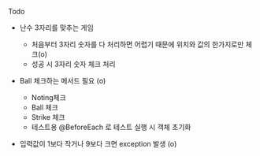 Todo

- 난수 3자리를 맞추는 게임
	- 처음부터 3자리 숫자를 다 처리하면 어렵기 때문에 위치와 값의 한가지로만 체크(o)
	- 성공 시 3자리 숫자 체크 처리

- Ball 체크하는 메서드 필요 (o)
	- Noting체크
	- Ball 체크
	- Strike 체크
	- 테스트용 @BeforeEach 로 테스트 실행 시 객체 초기화
	
- 입력값이 1보다 작거나 9보다 크면 exception 발생 (o)
